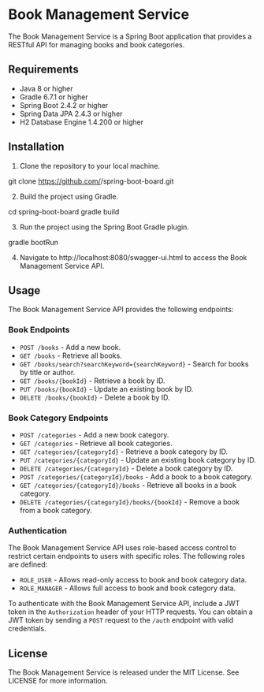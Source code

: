 # Book Management Service

The Book Management Service is a Spring Boot application that provides a RESTful API for managing books and book categories.

## Requirements

- Java 8 or higher
- Gradle 6.7.1 or higher
- Spring Boot 2.4.2 or higher
- Spring Data JPA 2.4.3 or higher
- H2 Database Engine 1.4.200 or higher

## Installation

1. Clone the repository to your local machine.

git clone https://github.com/<your-username>/spring-boot-board.git


2. Build the project using Gradle.

cd spring-boot-board
gradle build


3. Run the project using the Spring Boot Gradle plugin.

gradle bootRun



4. Navigate to http://localhost:8080/swagger-ui.html to access the Book Management Service API.

## Usage

The Book Management Service API provides the following endpoints:

### Book Endpoints

- `POST /books` - Add a new book.
- `GET /books` - Retrieve all books.
- `GET /books/search?searchKeyword={searchKeyword}` - Search for books by title or author.
- `GET /books/{bookId}` - Retrieve a book by ID.
- `PUT /books/{bookId}` - Update an existing book by ID.
- `DELETE /books/{bookId}` - Delete a book by ID.

### Book Category Endpoints

- `POST /categories` - Add a new book category.
- `GET /categories` - Retrieve all book categories.
- `GET /categories/{categoryId}` - Retrieve a book category by ID.
- `PUT /categories/{categoryId}` - Update an existing book category by ID.
- `DELETE /categories/{categoryId}` - Delete a book category by ID.
- `POST /categories/{categoryId}/books` - Add a book to a book category.
- `GET /categories/{categoryId}/books` - Retrieve all books in a book category.
- `DELETE /categories/{categoryId}/books/{bookId}` - Remove a book from a book category.

### Authentication

The Book Management Service API uses role-based access control to restrict certain endpoints to users with specific roles. The following roles are defined:

- `ROLE_USER` - Allows read-only access to book and book category data.
- `ROLE_MANAGER` - Allows full access to book and book category data.

To authenticate with the Book Management Service API, include a JWT token in the `Authorization` header of your HTTP requests. You can obtain a JWT token by sending a `POST` request to the `/auth` endpoint with valid credentials.

## License

The Book Management Service is released under the MIT License. See LICENSE for more information.

